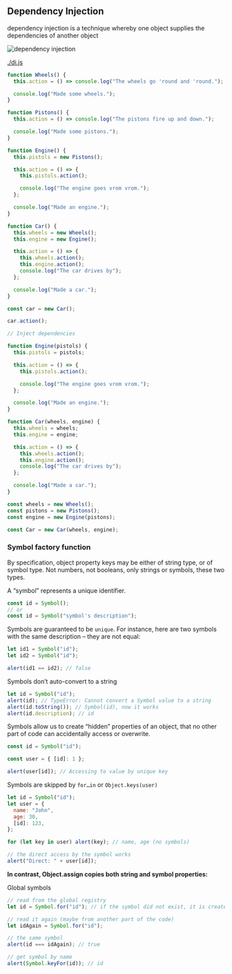 ## Dependency Injection

dependency injection is a technique whereby one object supplies the dependencies of another object

![dependency injection](https://upload.wikimedia.org/wikipedia/commons/1/10/W3sDesign_Dependency_Injection_Design_Pattern_UML.jpg)

[./di.js](./di.js)

```js
function Wheels() {
  this.action = () => console.log("The wheels go 'round and 'round.");

  console.log("Made some wheels.");
}

function Pistons() {
  this.action = () => console.log("The pistons fire up and down.");

  console.log("Made some pistons.");
}

function Engine() {
  this.pistols = new Pistons();

  this.action = () => {
    this.pistols.action();

    console.log("The engine goes vrom vrom.");
  };

  console.log("Made an engine.");
}

function Car() {
  this.wheels = new Wheels();
  this.engine = new Engine();

  this.action = () => {
    this.wheels.action();
    this.engine.action();
    console.log("The car drives by");
  };

  console.log("Made a car.");
}

const car = new Car();

car.action();

// Inject dependencies

function Engine(pistols) {
  this.pistols = pistols;

  this.action = () => {
    this.pistols.action();

    console.log("The engine goes vrom vrom.");
  };

  console.log("Made an engine.");
}

function Car(wheels, engine) {
  this.wheels = wheels;
  this.engine = engine;

  this.action = () => {
    this.wheels.action();
    this.engine.action();
    console.log("The car drives by");
  };

  console.log("Made a car.");
}

const wheels = new Wheels();
const pistons = new Pistons();
const engine = new Engine(pistons);

const Car = new Car(wheels, engine);
```

### Symbol factory function

By specification, object property keys may be either of string type, or of symbol type. Not numbers, not booleans, only strings or symbols, these two types.

A “symbol” represents a unique identifier.

```js
const id = Symbol();
// or
const id = Symbol("symbol's description");
```

Symbols are guaranteed to be `unique`. For instance, here are two symbols with the same description – they are not equal:

```js
let id1 = Symbol("id");
let id2 = Symbol("id");

alert(id1 == id2); // false
```

Symbols don’t auto-convert to a string

```js
let id = Symbol("id");
alert(id); // TypeError: Cannot convert a Symbol value to a string
alert(id.toString()); // Symbol(id), now it works
alert(id.description); // id
```

Symbols allow us to create “hidden” properties of an object, that no other part of code can accidentally access or overwrite.

```js
const id = Symbol("id");

const user = { [id]: 1 };

alert(user[id]); // Accessing to value by unique key
```

Symbols are skipped by `for…in` or `Object.keys(user)`

```js
let id = Symbol("id");
let user = {
  name: "John",
  age: 30,
  [id]: 123,
};

for (let key in user) alert(key); // name, age (no symbols)

// the direct access by the symbol works
alert("Direct: " + user[id]);
```

**In contrast, Object.assign copies both string and symbol properties:**

Global symbols

```js
// read from the global registry
let id = Symbol.for("id"); // if the symbol did not exist, it is created

// read it again (maybe from another part of the code)
let idAgain = Symbol.for("id");

// the same symbol
alert(id === idAgain); // true

// get symbol by name
alert(Symbol.keyFor(id)); // id
```
